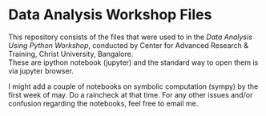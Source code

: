 # Data Analysis Workshop Files
This repository consists of the files that were used to in the *Data Analysis Using Python Workshop*, conducted by Center for Advanced Research & Training, Christ University, Bangalore. <br/>
These are ipython notebook (jupyter) and the standard way to open them is via jupyter browser. <br>

I might add a couple of notebooks on symbolic computation (sympy) by the first week of may. Do a raincheck at that time.
For any other issues and/or confusion regarding the notebooks, feel free to email me.
